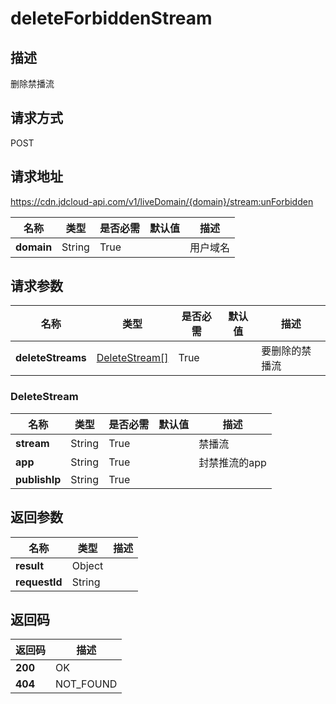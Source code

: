 # deleteForbiddenStream


## 描述
删除禁播流

## 请求方式
POST

## 请求地址
https://cdn.jdcloud-api.com/v1/liveDomain/{domain}/stream:unForbidden

|名称|类型|是否必需|默认值|描述|
|---|---|---|---|---|
|**domain**|String|True| |用户域名|

## 请求参数
|名称|类型|是否必需|默认值|描述|
|---|---|---|---|---|
|**deleteStreams**|[DeleteStream[]](#deletestream)|True| |要删除的禁播流|

### <div id="DeleteStream">DeleteStream</div>
|名称|类型|是否必需|默认值|描述|
|---|---|---|---|---|
|**stream**|String|True| |禁播流|
|**app**|String|True| |封禁推流的app|
|**publishIp**|String|True| | |

## 返回参数
|名称|类型|描述|
|---|---|---|
|**result**|Object| |
|**requestId**|String| |


## 返回码
|返回码|描述|
|---|---|
|**200**|OK|
|**404**|NOT_FOUND|
